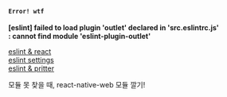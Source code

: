 
**`Error! wtf`** <br>
<br>
**[eslint] failed to load plugin 'outlet' declared in 'src\.eslintrc.js' <br>
: cannot find module 'eslint-plugin-outlet'** <br>

[eslint & react](g.io/@velopert/eslint-and-prettier-in-react) <br>
[eslint settings](https://velog.io/@kyusung/eslint-config-2) <br>
[eslint & pritter](https://velog.io/@recordboy/ESLint-Prettier-%EC%A0%81%EC%9A%A9%ED%95%98%EA%B8%B0) <br>

모듈 못 찾을 때, react-native-web 모듈 깔기!
